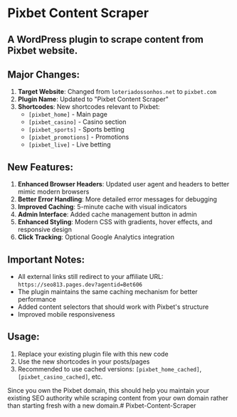 # Pixbet Content Scraper
## A WordPress plugin to scrape content from Pixbet website.


## Major Changes:
1. **Target Website**: Changed from `loteriadossonhos.net` to `pixbet.com`
2. **Plugin Name**: Updated to "Pixbet Content Scraper"
3. **Shortcodes**: New shortcodes relevant to Pixbet:
   - `[pixbet_home]` - Main page
   - `[pixbet_casino]` - Casino section
   - `[pixbet_sports]` - Sports betting
   - `[pixbet_promotions]` - Promotions
   - `[pixbet_live]` - Live betting

## New Features:
1. **Enhanced Browser Headers**: Updated user agent and headers to better mimic modern browsers
2. **Better Error Handling**: More detailed error messages for debugging
3. **Improved Caching**: 5-minute cache with visual indicators
4. **Admin Interface**: Added cache management button in admin
5. **Enhanced Styling**: Modern CSS with gradients, hover effects, and responsive design
6. **Click Tracking**: Optional Google Analytics integration

## Important Notes:
- All external links still redirect to your affiliate URL: `https://seo813.pages.dev?agentid=Bet606`
- The plugin maintains the same caching mechanism for better performance
- Added content selectors that should work with Pixbet's structure
- Improved mobile responsiveness

## Usage:
1. Replace your existing plugin file with this new code
2. Use the new shortcodes in your posts/pages
3. Recommended to use cached versions: `[pixbet_home_cached]`, `[pixbet_casino_cached]`, etc.

Since you own the Pixbet domain, this should help you maintain your existing SEO authority while scraping content from your own domain rather than starting fresh with a new domain.#   P i x b e t - C o n t e n t - S c r a p e r  
 